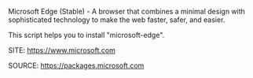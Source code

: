 
 Microsoft Edge (Stable) - A browser that combines a minimal design
 with sophisticated technology to make the web faster, safer, and
 easier.
 
 This script helps you to install "microsoft-edge".
  
 SITE: https://www.microsoft.com

 SOURCE: https://packages.microsoft.com
